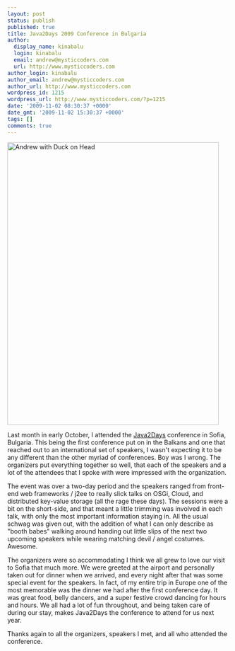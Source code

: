 ```yaml
---
layout: post
status: publish
published: true
title: Java2Days 2009 Conference in Bulgaria
author:
  display_name: kinabalu
  login: kinabalu
  email: andrew@mysticcoders.com
  url: http://www.mysticcoders.com
author_login: kinabalu
author_email: andrew@mysticcoders.com
author_url: http://www.mysticcoders.com
wordpress_id: 1215
wordpress_url: http://www.mysticcoders.com/?p=1215
date: '2009-11-02 08:30:37 +0000'
date_gmt: '2009-11-02 15:30:37 +0000'
tags: []
comments: true
---
```

<img src="http://www.mysticcoders.com/wp-content/uploads/2009/11/IMG_0626.JPG" alt="Andrew with Duck on Head" title="Andrew with Duck on Head" width="479" height="639" class="alignnone size-full wp-image-1217" />

Last month in early October, I attended the <a href="http://java2days.com" target="_blank">Java2Days</a> conference in Sofia, Bulgaria.  This being the first conference put on in the Balkans and one that reached out to an international set of speakers, I wasn't expecting it to be any different than the other myriad of conferences.  Boy was I wrong.  The organizers put everything together so well, that each of the speakers and a lot of the attendees that I spoke with were impressed with the organization.

The event was over a two-day period and the speakers ranged from front-end web frameworks / j2ee to really slick talks on OSGi, Cloud, and distributed key-value storage (all the rage these days).  The sessions were a bit on the short-side, and that meant a little trimming was involved in each talk, with only the most important information staying in.  All the usual schwag was given out, with the addition of what I can only describe as "booth babes" walking around handing out little slips of the next two upcoming speakers while wearing matching devil / angel costumes.  Awesome.

The organizers were so accommodating I think we all grew to love our visit to Sofia that much more.  We were greeted at the airport and personally taken out for dinner when we arrived, and every night after that was some special event for the speakers.  In fact, of my entire trip in Europe one of the most memorable was the dinner we had after the first conference day.  It was great food, belly dancers, and a super festive crowd dancing for hours and hours.  We all had a lot of fun throughout, and being taken care of during our stay, makes Java2Days the conference to attend for us next year.

Thanks again to all the organizers, speakers I met, and all who attended the conference.

